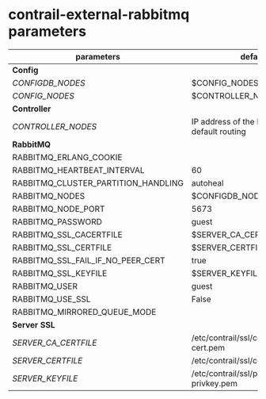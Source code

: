 # contrail-external-rabbitmq parameters

| parameters                          | default                                        |
| ----------------------------------- | ---------------------------------------------- |
| **Config**                          |                                                |
| *CONFIGDB_NODES*                    | $CONFIG_NODES                                  |
| *CONFIG_NODES*                      | $CONTROLLER_NODES                              |
| **Controller**                      |                                                |
| *CONTROLLER_NODES*                  | IP address of the NIC performs default routing |
| **RabbitMQ**                        |                                                |
| RABBITMQ_ERLANG_COOKIE              |                                                |
| RABBITMQ_HEARTBEAT_INTERVAL         | 60                                             |
| RABBITMQ_CLUSTER_PARTITION_HANDLING | autoheal                                       |
| RABBITMQ_NODES                      | $CONFIGDB_NODES                                |
| RABBITMQ_NODE_PORT                  | 5673                                           |
| RABBITMQ_PASSWORD                   | guest                                          |
| RABBITMQ_SSL_CACERTFILE             | $SERVER_CA_CERTFILE                            |
| RABBITMQ_SSL_CERTFILE               | $SERVER_CERTFILE                               |
| RABBITMQ_SSL_FAIL_IF_NO_PEER_CERT   | true                                           |
| RABBITMQ_SSL_KEYFILE                | $SERVER_KEYFILE                                |
| RABBITMQ_USER                       | guest                                          |
| RABBITMQ_USE_SSL                    | False                                          |
| RABBITMQ_MIRRORED_QUEUE_MODE        |                                                |
| **Server SSL**                      |                                                |
| *SERVER_CA_CERTFILE*                | /etc/contrail/ssl/certs/ca-cert.pem            |
| *SERVER_CERTFILE*                   | /etc/contrail/ssl/certs/server.pem             |
| *SERVER_KEYFILE*                    | /etc/contrail/ssl/private/server-privkey.pem   |
